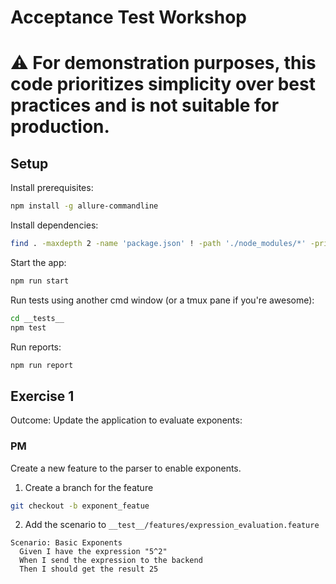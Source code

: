 # Acceptance Test Workshop

# :warning: For demonstration purposes, this code prioritizes simplicity over best practices and is not suitable for production.

## Setup
Install prerequisites:
``` bash
npm install -g allure-commandline
```

Install dependencies:
``` bash
find . -maxdepth 2 -name 'package.json' ! -path './node_modules/*' -print0 | xargs -0 -n1 dirname | sort -u | xargs -I {} npm install --prefix {}
```

Start the app:
``` bash
npm run start
```

Run tests using another cmd window (or a tmux pane if you're awesome):
``` bash
cd __tests__
npm test
```

Run reports:
```bash
npm run report
```

## Exercise 1
Outcome: Update the application to evaluate exponents:

### PM
Create a new feature to the parser to enable exponents.

1. Create a branch for the feature
  ``` bash
  git checkout -b exponent_featue
  ```
2. Add the scenario to `__test__/features/expression_evaluation.feature`
  ```
  Scenario: Basic Exponents
    Given I have the expression "5^2"
    When I send the expression to the backend
    Then I should get the result 25
  ```
